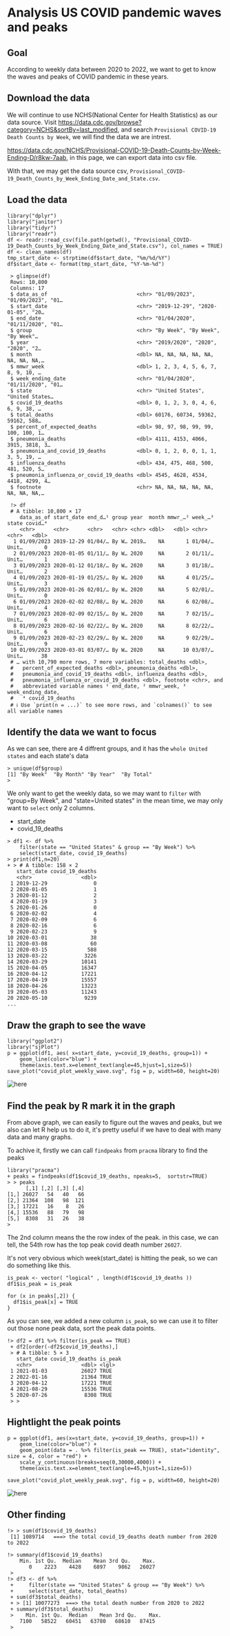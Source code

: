 # Analysis US COVID pandemic waves and peaks

## Goal

According to weekly data between 2020 to 2022, we want to get to know the waves and peaks of COVID pandemic in these years.

## Download the data
We will continue to use NCHS(National Center for Health Statistics) as our data source.
Visit https://data.cdc.gov/browse?category=NCHS&sortBy=last_modified, and search `Provisional COVID-19 Death Counts by Week`, we will find the data we are intrest.

https://data.cdc.gov/NCHS/Provisional-COVID-19-Death-Counts-by-Week-Ending-D/r8kw-7aab, in this page, we can export data into csv file.

With that, we may get the data source csv, `Provisional_COVID-19_Death_Counts_by_Week_Ending_Date_and_State.csv`.


## Load the data

```
library("dplyr")
library("janitor")
library("tidyr")
library("readr")
df <- readr::read_csv(file.path(getwd(), "Provisional_COVID-19_Death_Counts_by_Week_Ending_Date_and_State.csv"), col_names = TRUE)
df <- clean_names(df)
tmp_start_date <- strptime(df$start_date, "%m/%d/%Y")
df$start_date <- format(tmp_start_date, "%Y-%m-%d")

 > glimpse(df)
 Rows: 10,800
 Columns: 17
 $ data_as_of                             <chr> "01/09/2023", "01/09/2023", "01…
 $ start_date                             <chr> "2019-12-29", "2020-01-05", "20…
 $ end_date                               <chr> "01/04/2020", "01/11/2020", "01…
 $ group                                  <chr> "By Week", "By Week", "By Week"…
 $ year                                   <chr> "2019/2020", "2020", "2020", "2…
 $ month                                  <dbl> NA, NA, NA, NA, NA, NA, NA, NA,…
 $ mmwr_week                              <dbl> 1, 2, 3, 4, 5, 6, 7, 8, 9, 10, …
 $ week_ending_date                       <chr> "01/04/2020", "01/11/2020", "01…
 $ state                                  <chr> "United States", "United States…
 $ covid_19_deaths                        <dbl> 0, 1, 2, 3, 0, 4, 6, 6, 9, 38, …
 $ total_deaths                           <dbl> 60176, 60734, 59362, 59162, 588…
 $ percent_of_expected_deaths             <dbl> 98, 97, 98, 99, 99, 100, 100, 1…
 $ pneumonia_deaths                       <dbl> 4111, 4153, 4066, 3915, 3818, 3…
 $ pneumonia_and_covid_19_deaths          <dbl> 0, 1, 2, 0, 0, 1, 1, 3, 5, 19, …
 $ influenza_deaths                       <dbl> 434, 475, 468, 500, 481, 520, 5…
 $ pneumonia_influenza_or_covid_19_deaths <dbl> 4545, 4628, 4534, 4418, 4299, 4…
 $ footnote                               <chr> NA, NA, NA, NA, NA, NA, NA, NA,…

 !> df
 # A tibble: 10,800 × 17
    data_as_of start_date end_d…¹ group year  month mmwr_…² week_…³ state covid…⁴
    <chr>      <chr>      <chr>   <chr> <chr> <dbl>   <dbl> <chr>   <chr>   <dbl>
  1 01/09/2023 2019-12-29 01/04/… By W… 2019…    NA       1 01/04/… Unit…       0
  2 01/09/2023 2020-01-05 01/11/… By W… 2020     NA       2 01/11/… Unit…       1
  3 01/09/2023 2020-01-12 01/18/… By W… 2020     NA       3 01/18/… Unit…       2
  4 01/09/2023 2020-01-19 01/25/… By W… 2020     NA       4 01/25/… Unit…       3
  5 01/09/2023 2020-01-26 02/01/… By W… 2020     NA       5 02/01/… Unit…       0
  6 01/09/2023 2020-02-02 02/08/… By W… 2020     NA       6 02/08/… Unit…       4
  7 01/09/2023 2020-02-09 02/15/… By W… 2020     NA       7 02/15/… Unit…       6
  8 01/09/2023 2020-02-16 02/22/… By W… 2020     NA       8 02/22/… Unit…       6
  9 01/09/2023 2020-02-23 02/29/… By W… 2020     NA       9 02/29/… Unit…       9
 10 01/09/2023 2020-03-01 03/07/… By W… 2020     NA      10 03/07/… Unit…      38
 # … with 10,790 more rows, 7 more variables: total_deaths <dbl>,
 #   percent_of_expected_deaths <dbl>, pneumonia_deaths <dbl>,
 #   pneumonia_and_covid_19_deaths <dbl>, influenza_deaths <dbl>,
 #   pneumonia_influenza_or_covid_19_deaths <dbl>, footnote <chr>, and
 #   abbreviated variable names ¹ end_date, ² mmwr_week, ³ week_ending_date,
 #   ⁴ covid_19_deaths
 # ℹ Use `print(n = ...)` to see more rows, and `colnames()` to see all variable names
```


## Identify the data we want to focus

As we can see, there are 4 diffrent groups, and it has the `whole United states` and each state's data
```
> unique(df$group)
[1] "By Week"  "By Month" "By Year"  "By Total"
>
```

We only want to get the weekly data, so we may want to `filter` with "group=By Week", and "state=United states"
in the mean time, we may only want to `select` only 2 columns.
 - start_date
 - covid_19_deaths

```
> df1 <- df %>%
    filter(state == "United States" & group == "By Week") %>%
    select(start_date, covid_19_deaths)
> print(df1,n=20)
+ > # A tibble: 158 × 2
   start_date covid_19_deaths
   <chr>                <dbl>
 1 2019-12-29               0
 2 2020-01-05               1
 3 2020-01-12               2
 4 2020-01-19               3
 5 2020-01-26               0
 6 2020-02-02               4
 7 2020-02-09               6
 8 2020-02-16               6
 9 2020-02-23               9
10 2020-03-01              38
11 2020-03-08              60
12 2020-03-15             588
13 2020-03-22            3226
14 2020-03-29           10141
15 2020-04-05           16347
16 2020-04-12           17221
17 2020-04-19           15557
18 2020-04-26           13223
19 2020-05-03           11243
20 2020-05-10            9239
...

```




## Draw the graph to see the wave
```
library("ggplot2")
library("sjPlot")
p = ggplot(df1, aes( x=start_date, y=covid_19_deaths, group=1)) +
    geom_line(color="blue") +
    theme(axis.text.x=element_text(angle=45,hjust=1,size=5))
save_plot("covid_plot_weekly_wave.svg", fig = p, width=60, height=20)
```

![here](covid_plot_weekly_wave.svg)

## Find the peak by R mark it in the graph

From above graph, we can easily to figure out the waves and peaks, but we also can let R help us to do it, it's pretty useful if we have to deal with many data and many graphs.

To achive it, firstly we can call `findpeaks` from `pracma` library to find the peaks


```
library("pracma")
+ peaks = findpeaks(df1$covid_19_deaths, npeaks=5,  sortstr=TRUE)
> > peaks
      [,1] [,2] [,3] [,4]
[1,] 26027   54   40   66
[2,] 21364  108   98  121
[3,] 17221   16    8   26
[4,] 15536   88   79   98
[5,]  8308   31   26   38
>
```

The 2nd column means the the row index of the peak. in this case, we can tell, the 54th row has the top peak covid death number `26027`.

It's not very obvious which week(start_date) is hitting the peak, so we can do something like this.
```
is_peak <- vector( "logical" , length(df1$covid_19_deaths ))
df1$is_peak = is_peak

for (x in peaks[,2]) {
  df1$is_peak[x] = TRUE
}
```

As you can see, we added a new column `is_peak`, so we can use it to filter out those none peak data, sort the peak data points.
```
!> df2 = df1 %>% filter(is_peak == TRUE)
 + df2[order(-df2$covid_19_deaths),]
 > # A tibble: 5 × 3
   start_date covid_19_deaths is_peak
   <chr>                <dbl> <lgl>
 1 2021-01-03           26027 TRUE
 2 2022-01-16           21364 TRUE
 3 2020-04-12           17221 TRUE
 4 2021-08-29           15536 TRUE
 5 2020-07-26            8308 TRUE
 > >
```


## Hightlight the peak points

```
p = ggplot(df1, aes(x=start_date, y=covid_19_deaths, group=1)) +
    geom_line(color="blue") +
    geom_point(data = . %>% filter(is_peak == TRUE), stat="identity", size = 4, color = "red") +
    scale_y_continuous(breaks=seq(0,30000,4000)) +
    theme(axis.text.x=element_text(angle=45,hjust=1,size=5))

save_plot("covid_plot_weekly_peak.svg", fig = p, width=60, height=20)
```


![here](covid_plot_weekly_peak.svg)


## Other finding
```
!> > sum(df1$covid_19_deaths)
 [1] 1089714   ===> the total covid_19_deaths death number from 2020 to 2022

!> summary(df1$covid_19_deaths)
    Min. 1st Qu.  Median    Mean 3rd Qu.    Max.
       0    2223    4428    6897    9862   26027
 >
!> df3 <- df %>%
 +     filter(state == "United States" & group == "By Week") %>%
 +     select(start_date, total_deaths)
 + sum(df3$total_deaths)
 + > [1] 10077273  ===> the total death number from 2020 to 2022 
 + summary(df3$total_deaths)
 >    Min. 1st Qu.  Median    Mean 3rd Qu.    Max.
    7100   58522   60451   63780   68610   87415
 >
```
